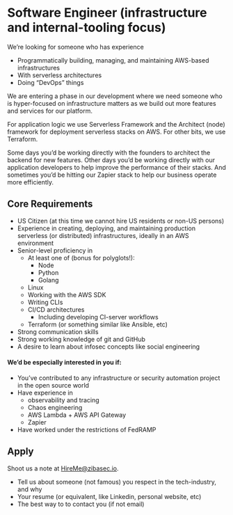# Software Engineer (infrastructure and internal-tooling focus)

We’re looking for someone who has experience
* Programmatically building, managing, and maintaining AWS-based infrastructures
* With serverless architectures
* Doing “DevOps” things

We are entering a phase in our development where we need someone who is hyper-focused on infrastructure matters as we build out more features and services for our platform. 

For application logic we use Serverless Framework and the Architect (node) framework for deployment serverless stacks on AWS. For other bits, we use Terraform.

Some days you’d be working directly with the founders to architect the backend for new features. Other days you’d be working directly with our application developers to help improve the performance of their stacks. And sometimes you’d be hitting our Zapier stack to help our business operate more efficiently.

## Core Requirements

* US Citizen (at this time we cannot hire US residents or non-US persons)
* Experience in creating, deploying, and maintaining production serverless (or distributed) infrastructures, ideally in an AWS environment
* Senior-level proficiency in 
  * At least one of (bonus for polyglots!):
    * Node
    * Python
    * Golang
  * Linux
  * Working with the AWS SDK
  * Writing CLIs
  * CI/CD architectures
    * Including developing CI-server workflows
  * Terraform (or something similar like Ansible, etc)
* Strong communication skills
* Strong working knowledge of git and GitHub
* A desire to learn about infosec concepts like social engineering

#### We’d be especially interested in you if:
* You’ve contributed to any infrastructure or security automation project in the open source world
* Have experience in 
  * observability and tracing
  * Chaos engineering
  * AWS Lambda + AWS API Gateway
  * Zapier
* Have worked under the restrictions of FedRAMP

## Apply

Shoot us a note at HireMe@zibasec.io.

* Tell us about someone (not famous) you respect in the tech-industry, and why
* Your resume (or equivalent, like Linkedin, personal website, etc)
* The best way to to contact you (if not email)
 
